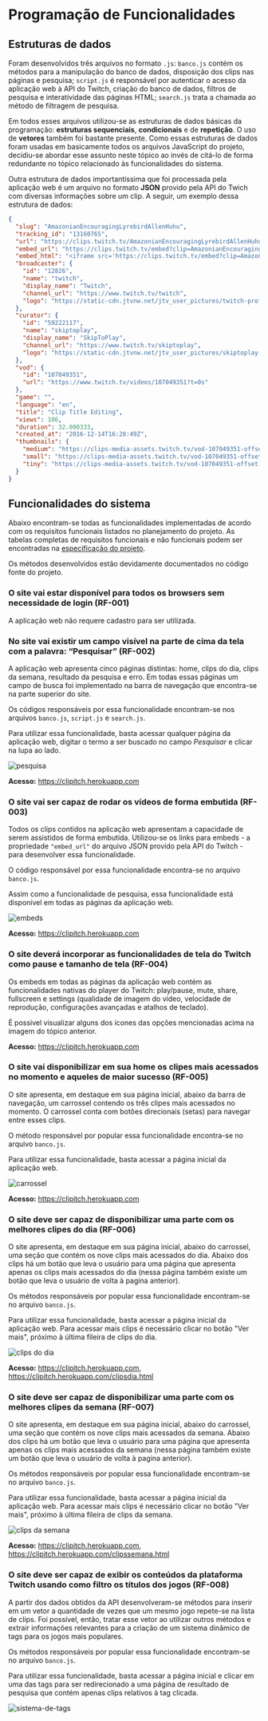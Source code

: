 # Programação de Funcionalidades

## Estruturas de dados

Foram desenvolvidos três arquivos no formato `.js`: `banco.js` contém os métodos para a manipulação do banco de dados, disposição dos clips nas páginas e pesquisa; `script.js` é responsável por autenticar o acesso da aplicação web à API do Twitch, criação do banco de dados, filtros de pesquisa e interatividade das páginas HTML; `search.js` trata a chamada ao método de filtragem de pesquisa.

Em todos esses arquivos utilizou-se as estruturas de dados básicas da programação: **estruturas sequenciais**, **condicionais** e de **repetição**. O uso de **vetores** também foi bastante presente. Como essas estruturas de dados foram usadas em basicamente todos os arquivos JavaScript do projeto, decidiu-se abordar esse assunto neste tópico ao invés de citá-lo de forma redundante no tópico relacionado às funcionalidades do sistema.

Outra estrutura de dados importantíssima que foi processada pela aplicação web é um arquivo no formato **JSON** provido pela API do Twich com diversas informações sobre um clip. A seguir, um exemplo dessa estrutura de dados:

```json
{
  "slug": "AmazonianEncouragingLyrebirdAllenHuhu",
  "tracking_id": "13160765",
  "url": "https://clips.twitch.tv/AmazonianEncouragingLyrebirdAllenHuhu?tt_medium=clips_api&tt_content=url",
  "embed_url": "https://clips.twitch.tv/embed?clip=AmazonianEncouragingLyrebirdAllenHuhu&tt_medium=clips_api&tt_content=embed",
  "embed_html": "<iframe src='https://clips.twitch.tv/embed?clip=AmazonianEncouragingLyrebirdAllenHuhu&tt_medium=clips_api&tt_content=embed' width='640' height='360' frameborder='0' scrolling='no' allowfullscreen='true'></iframe>",
  "broadcaster": {
    "id": "12826",
    "name": "twitch",
    "display_name": "Twitch",
    "channel_url": "https://www.twitch.tv/twitch",
    "logo": "https://static-cdn.jtvnw.net/jtv_user_pictures/twitch-profile_image-8a8c5be2e3b64a9a-300x300.png"
  },
  "curator": {
    "id": "59222117",
    "name": "skiptoplay",
    "display_name": "SkipToPlay",
    "channel_url": "https://www.twitch.tv/skiptoplay",
    "logo": "https://static-cdn.jtvnw.net/jtv_user_pictures/skiptoplay-profile_image-1d66e001a46b0c9d-300x300.png"
  },
  "vod": {
    "id": "107049351",
    "url": "https://www.twitch.tv/videos/107049351?t=0s"
  },
  "game": "",
  "language": "en",
  "title": "Clip Title Editing",
  "views": 106,
  "duration": 32.000333,
  "created_at": "2016-12-14T16:28:49Z",
  "thumbnails": {
    "medium": "https://clips-media-assets.twitch.tv/vod-107049351-offset-26-preview-480x272.jpg",
    "small": "https://clips-media-assets.twitch.tv/vod-107049351-offset-26-preview-260x147.jpg",
    "tiny": "https://clips-media-assets.twitch.tv/vod-107049351-offset-26-preview-86x45.jpg"
  }
}
```
## Funcionalidades do sistema

Abaixo encontram-se todas as funcionalidades implementadas de acordo com os requisitos funcionais listados no planejamento do projeto. As tabelas completas de requisitos funcionais e não funcionais podem ser encontradas na [especificação do projeto](https://github.com/ICEI-PUC-Minas-PMV-SI/pmv-si-2021-1-e1-proj-web-t1-conteudo-de-interesse/edit/main/docs/02-Especifica%C3%A7%C3%A3o%20do%20Projeto.md).

Os métodos desenvolvidos estão devidamente documentados no código fonte do projeto.
### O site vai estar disponível para todos os browsers sem necessidade de login (RF-001)

A aplicação web não requere cadastro para ser utilizada.
### No site vai existir um campo visível na parte de cima da tela com a palavra: “Pesquisar” (RF-002)

A aplicação web apresenta cinco páginas distintas: home, clips do dia, clips da semana, resultado da pesquisa e erro. Em todas essas páginas um campo de busca foi implementado na barra de navegação que encontra-se na parte superior do site.

Os códigos responsáveis por essa funcionalidade encontram-se nos arquivos `banco.js`, `script.js` e `search.js`.

Para utilizar essa funcionalidade, basta acessar qualquer página da aplicação web, digitar o termo a ser buscado no campo *Pesquisar* e clicar na lupa ao lado.

![pesquisa](img/rf-002.png)

**Acesso:** https://clipitch.herokuapp.com
### O site vai ser capaz de rodar os vídeos de forma embutida (RF-003)

Todos os clips contidos na aplicação web apresentam a capacidade de serem assistidos de forma embutida. Utilizou-se os links para embeds - a propriedade `"embed_url"` do arquivo JSON provido pela API do Twitch - para desenvolver essa funcionalidade.

O código responsável por essa funcionalidade encontra-se no arquivo `banco.js`.

Assim como a funcionalidade de pesquisa, essa funcionalidade está disponível em todas as páginas da aplicação web.

![embeds](img/rf-003.png)

**Acesso:** https://clipitch.herokuapp.com
### O site deverá incorporar as funcionalidades de tela do Twitch como pause e tamanho de tela (RF-004)

Os embeds em todas as páginas da aplicação web contém as funcionalidades nativas do player do Twitch: play/pause, mute, share, fullscreen e settings (qualidade de imagem do vídeo, velocidade de reprodução, configurações avançadas e atalhos de teclado).

É possível visualizar alguns dos ícones das opções mencionadas acima na imagem do tópico anterior.

**Acesso:** https://clipitch.herokuapp.com
### O site vai disponibilizar em sua home os clipes mais acessados no momento e aqueles de maior sucesso (RF-005)

O site apresenta, em destaque em sua página inicial, abaixo da barra de navegação, um carrossel contendo os três clipes mais acessados no momento. O carrossel conta com botões direcionais (setas) para navegar entre esses clips.

O método responsável por popular essa funcionalidade encontra-se no arquivo `banco.js`.

Para utilizar essa funcionalidade, basta acessar a página inicial da aplicação web.

![carrossel](img/rf-005.png)

**Acesso:** https://clipitch.herokuapp.com
### O site deve ser capaz de disponibilizar uma parte com os melhores clipes do dia (RF-006)

O site apresenta, em destaque em sua página inicial, abaixo do carrossel, uma seção que contém os nove clips mais acessados do dia. Abaixo dos clips há um botão que leva o usuário para uma página que apresenta apenas os clips mais acessados do dia (nessa página também existe um botão que leva o usuário de volta à pagina anterior).

Os métodos responsáveis por popular essa funcionalidade encontram-se no arquivo `banco.js`.

Para utilizar essa funcionalidade, basta acessar a página inicial da aplicação web. Para acessar mais clips é necessário clicar no botão "Ver mais", próximo à última fileira de clips do dia.

![clips do dia](img/rf-006.png)

**Acesso:** https://clipitch.herokuapp.com, https://clipitch.herokuapp.com/clipsdia.html

### O site deve ser capaz de disponibilizar uma parte com os melhores clipes da semana (RF-007)

O site apresenta, em destaque em sua página inicial, abaixo do carrossel, uma seção que contém os nove clips mais acessados da semana. Abaixo dos clips há um botão que leva o usuário para uma página que apresenta apenas os clips mais acessados da semana (nessa página também existe um botão que leva o usuário de volta à pagina anterior).

Os métodos responsáveis por popular essa funcionalidade encontram-se no arquivo `banco.js`.

Para utilizar essa funcionalidade, basta acessar a página inicial da aplicação web. Para acessar mais clips é necessário clicar no botão "Ver mais", próximo à última fileira de clips da semana.

![clips da semana](img/rf-007.png)

**Acesso:** https://clipitch.herokuapp.com, https://clipitch.herokuapp.com/clipssemana.html
### O site deve ser capaz de exibir os conteúdos da plataforma Twitch usando como filtro os títulos dos jogos (RF-008)

A partir dos dados obtidos da API desenvolveram-se métodos para inserir em um vetor a quantidade de vezes que um mesmo jogo repete-se na lista de clips. Foi possível, então, tratar esse vetor ao utilizar outros métodos e extrair informações relevantes para a criação de um sistema dinâmico de tags para os jogos mais populares.

Os métodos responsáveis por popular essa funcionalidade encontram-se no arquivo `banco.js`.

Para utilizar essa funcionalidade, basta acessar a página inicial e clicar em uma das tags para ser redirecionado a uma página de resultado de pesquisa que contém apenas clips relativos à tag clicada.

![sistema-de-tags](img/rf-008.png)

